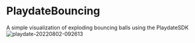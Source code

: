 # PlaydateBouncing
A simple visualization of exploding bouncing balls using the PlaydateSDK
![playdate-20220802-092613](https://user-images.githubusercontent.com/4155060/184932918-d0cb77a7-c172-4dc0-bc78-a369c33e7360.gif)
